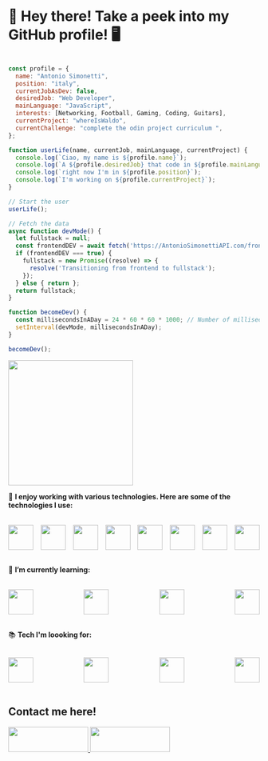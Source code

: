 <h1>👋 Hey there! Take a peek into my GitHub profile! 🖥️</h1>


```javascript

const profile = {
  name: "Antonio Simonetti",
  position: "italy",
  currentJobAsDev: false,
  desiredJob: "Web Developer",
  mainLanguage: "JavaScript",
  interests: [Networking, Football, Gaming, Coding, Guitars],
  currentProject: "whereIsWaldo",
  currentChallenge: "complete the odin project curriculum ",
};

function userLife(name, currentJob, mainLanguage, currentProject) {
  console.log(`Ciao, my name is ${profile.name}`);
  console.log(`A ${profile.desiredJob} that code in ${profile.mainLanguage}`);
  console.log(`right now I'm in ${profile.position}`);
  console.log(`I'm working on ${profile.currentProject}`);
}

// Start the user
userLife();

// Fetch the data
async function devMode() {
  let fullstack = null;
  const frontendDEV = await fetch('https://AntonioSimonettiAPI.com/frontendDEV/Status');
  if (frontendDEV === true) {
    fullstack = new Promise((resolve) => {
      resolve('Transitioning from frontend to fullstack');
    });
  } else { return };
  return fullstack;
}

function becomeDev() {
  const millisecondsInADay = 24 * 60 * 60 * 1000; // Number of milliseconds in a day
  setInterval(devMode, millisecondsInADay);
}

becomeDev();
```

<img src="https://i.imgur.com/6kPGijs.gif" width="250" height="250">

🚀 **I enjoy working with various technologies. Here are some of the technologies I use:**

<br>
<div style="display: flex; justify-content: space-between;">
<img src="https://upload.wikimedia.org/wikipedia/commons/6/6a/JavaScript-logo.png" width="50" height="50">
<img src="https://upload.wikimedia.org/wikipedia/commons/6/61/HTML5_logo_and_wordmark.svg" width="50" height="50">
<img src="https://upload.wikimedia.org/wikipedia/commons/d/d5/CSS3_logo_and_wordmark.svg" width="50" height="50">
<img src="https://upload.wikimedia.org/wikipedia/commons/a/a7/React-icon.svg" width="50" height="50">
<img src="https://nodejs.dev/static/images/brand/logos-js-bottom/dark.svg" width="50" height="50">
<img src="https://avatars.githubusercontent.com/u/25822731?s=200&v=4" width=50 height="50">
<img src="https://upload.wikimedia.org/wikipedia/commons/e/e3/ESLint_logo.svg" width="50" height="50">
<img src="https://git-scm.com/images/logos/logomark-black@2x.png" width="50" height="50">
</div>
<br>

🌱 **I’m currently learning:**

<br>
<div style="display: flex; justify-content: space-between;">
<img src="https://firebase.google.com/static/images/brand-guidelines/logo-knockout.png" width=50 height="50">
<img src="https://cdn.auth0.com/blog/testing-react-with-jest/logo.png" width="50" height="50">
<img src="https://reactrouter.com/twitterimage.jpg" width="50" height="50"> 
<img src= "https://testing-library.com/img/octopus-128x128.png" width="50" height="50">
</div>
<br>

📚 **Tech I'm loooking for:**

<br>
<div style="display: flex; justify-content: space-between;">
<img src="https://firebase.google.com/static/images/brand-guidelines/logo-knockout.png" width=50 height="50">
<img src="https://cdn.auth0.com/blog/testing-react-with-jest/logo.png" width="50" height="50">
<img src="https://reactrouter.com/twitterimage.jpg" width="50" height="50"> 
<img src= "https://testing-library.com/img/octopus-128x128.png" width="50" height="50">
</div>
<br>


## Contact me here!
<a href="https://www.linkedin.com/in/antonio-simonetti-it/">
<img src="https://camo.githubusercontent.com/a493f6833f99fb3c85788d6d9305e6b7a42b838e5ee5d138fd9a8214a7e77472/68747470733a2f2f696d672e736869656c64732e696f2f62616467652f6c696e6b6564696e2d2532333030373742352e7376673f267374796c653d666f722d7468652d6261646765266c6f676f3d6c696e6b6564696e266c6f676f436f6c6f723d7768697465" width="160" height="50">
</a>
<a href="https://github.com/AntonioSimonetti">
<img src="https://camo.githubusercontent.com/297212f5cfd71f14f1a774a22bfd24b24bfa996aa72f4d941f790c8606ca8f0d/68747470733a2f2f696d672e736869656c64732e696f2f62616467652f4769744875622d2532333132313030452e7376673f267374796c653d666f722d7468652d6261646765266c6f676f3d476974687562266c6f676f436f6c6f723d7768697465" width="160" height="50">
</a>


